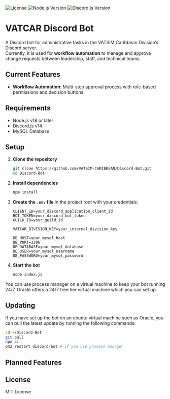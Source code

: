 ![License](https://img.shields.io/github/license/VATSIM-CARIBBEAN/Discord-Bot)
![Node.js Version](https://img.shields.io/badge/node-%3E%3D18-brightgreen)
![Discord.js Version](https://img.shields.io/badge/discord.js-v14-blue)

# VATCAR Discord Bot

A Discord bot for administrative tasks in the VATSIM Caribbean Division’s Discord server.  
Currently, it is used for **workflow automation** to manage and approve change requests between leadership, staff, and technical teams.

## Current Features
- **Workflow Automation**: Multi-step approval process with role-based permissions and decision buttons.

## Requirements
- Node.js v18 or later
- Discord.js v14
- MySQL Database

## Setup

1. **Clone the repository**

    ```bash
    git clone https://github.com/VATSIM-CARIBBEAN/Discord-Bot.git
    cd Discord-Bot
    ```

2. **Install dependencies**

    ```bash
    npm install
    ```

3. **Create the `.env` file** in the project root with your credentials:

    ```env
    CLIENT_ID=your_discord_application_client_id
    BOT_TOKEN=your_discord_bot_token
    GUILD_ID=your_guild_id

    VATCAR_DIVISION_KEY=your_internal_division_key

    DB_HOST=your_mysql_host
    DB_PORT=3306
    DB_DATABASE=your_mysql_database
    DB_USER=your_mysql_username
    DB_PASSWORD=your_mysql_password
    ```

4. **Start the bot**

    ```bash
    node index.js
    ```

You can use process manager on a virtual machine to keep your bot running 24/7. Oracle offers a 24/7 free tier virtual machine which you can set up.

## Updating 

If you have set up the bot on an ubuntu virtual machine such as Oracle, you can pull the latest update by running the following commands:

```bash
cd ~/Discord-Bot
git pull
npm ci
pm2 restart discord-bot # if you use process manager
```

## Planned Features

## License
MIT License